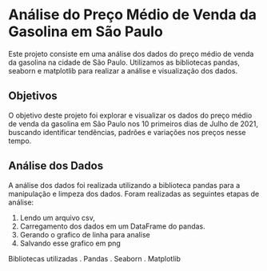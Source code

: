 # Análise do Preço Médio de Venda da Gasolina em São Paulo

Este projeto consiste em uma análise dos dados do preço médio de venda da gasolina na cidade de São Paulo. Utilizamos as bibliotecas pandas, seaborn e matplotlib para realizar a análise e visualização dos dados.

## Objetivos

O objetivo deste projeto foi explorar e visualizar os dados do preço médio de venda da gasolina em São Paulo  nos 10 primeiros dias de Julho de 2021, buscando identificar tendências, padrões e variações nos preços nesse tempo.

## Análise dos Dados

A análise dos dados foi realizada utilizando a biblioteca pandas para a manipulação e limpeza dos dados. Foram realizadas as seguintes etapas de análise:

1. Lendo um arquivo csv,
2. Carregamento dos dados em um DataFrame do pandas.
3. Gerando o grafico de linha para analise
4. Salvando esse grafico em png

Bibliotecas utilizadas
 . Pandas
 . Seaborn
 . Matplotlib



